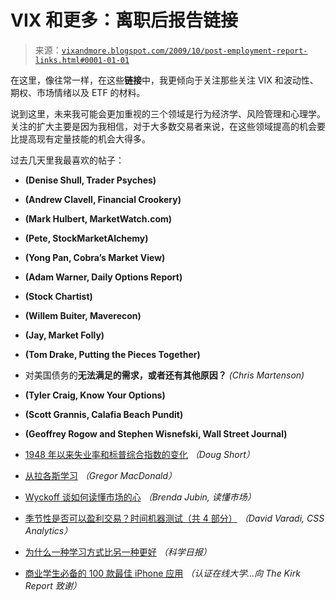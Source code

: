 <!--yml

类别：未分类

日期：2024-05-18 17:27:45

-->

# VIX 和更多：离职后报告链接

> 来源：[`vixandmore.blogspot.com/2009/10/post-employment-report-links.html#0001-01-01`](http://vixandmore.blogspot.com/2009/10/post-employment-report-links.html#0001-01-01)

在这里，像往常一样，在这些**链接**中，我更倾向于关注那些关注 VIX 和波动性、期权、市场情绪以及 ETF 的材料。

说到这里，未来我可能会更加重视的三个领域是行为经济学、风险管理和心理学。关注的扩大主要是因为我相信，对于大多数交易者来说，在这些领域提高的机会要比提高现有定量技能的机会大得多。

过去几天里我最喜欢的帖子：

+   **(Denise Shull, Trader Psyches)**

+   **(Andrew Clavell, Financial Crookery)**

+   **(Mark Hulbert, MarketWatch.com)**

+   **(Pete, StockMarketAlchemy)**

+   **(Yong Pan, Cobra’s Market View)**

+   **(Adam Warner, Daily Options Report)**

+   **(Stock Chartist)**

+   **(Willem Buiter, Maverecon)**

+   **(Jay, Market Folly)**

+   **(Tom Drake, Putting the Pieces Together)**

+   对美国债务的**无法满足的需求，或者还有其他原因？** *(Chris Martenson)*

+   **(Tyler Craig, Know Your Options)**

+   **(Scott Grannis, Calafia Beach Pundit)**

+   **(Geoffrey Rogow and Stephen Wisnefski, Wall Street Journal)**

+   [1948 年以来失业率和标普综合指数的变化](http://dshort.com/articles/2009/unemployment.html) *（Doug Short）*

+   [从拉各斯学习](http://gregor.us/non-opec/learning-from-lagos/) *（Gregor MacDonald）*

+   [Wyckoff 谈如何读懂市场的心](http://readingthemarkets.blogspot.com/2009/10/wyckoff-on-reading-mind-of-market.html) *（Brenda Jubin, 读懂市场）*

+   [季节性是否可以盈利交易？时间机器测试（共 4 部分）](http://cssanalytics.wordpress.com/2009/09/28/the-adaptive-time-machine-is-seasonality-a-real-effect-part-1-of-4/) *（David Varadi, CSS Analytics）*

+   [为什么一种学习方式比另一种更好](http://www.sciencedaily.com/releases/2009/10/091001163730.htm) *（科学日报）*

+   [商业学生必备的 100 款最佳 iPhone 应用](http://www.accreditedonlinecolleges.org/blog/2009/100-best-iphone-apps-for-business-students/) *（认证在线大学…向 The Kirk Report 致谢）*
